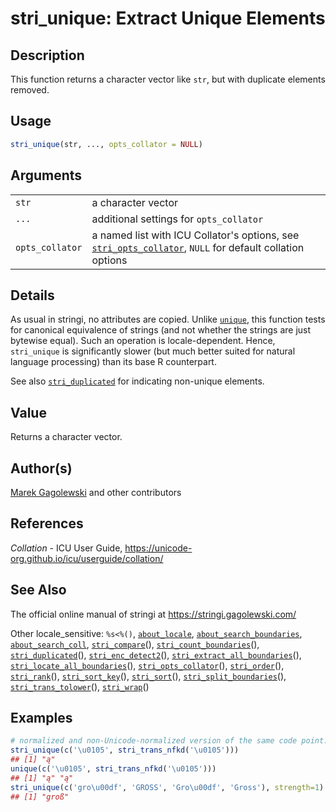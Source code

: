 # stri\_unique: Extract Unique Elements

## Description

This function returns a character vector like `str`, but with duplicate elements removed.

## Usage

```r
stri_unique(str, ..., opts_collator = NULL)
```

## Arguments

|                 |                                                                                                                                                                                                   |
|-----------------|---------------------------------------------------------------------------------------------------------------------------------------------------------------------------------------------------|
| `str`           | a character vector                                                                                                                                                                                |
| `...`           | additional settings for `opts_collator`                                                                                                                                                           |
| `opts_collator` | a named list with <span class="pkg">ICU</span> Collator\'s options, see [`stri_opts_collator`](https://stringi.gagolewski.com/rapi/stri_opts_collator.html), `NULL` for default collation options |

## Details

As usual in <span class="pkg">stringi</span>, no attributes are copied. Unlike [`unique`](https://stat.ethz.ch/R-manual/R-patched/library/base/html/unique.html), this function tests for canonical equivalence of strings (and not whether the strings are just bytewise equal). Such an operation is locale-dependent. Hence, `stri_unique` is significantly slower (but much better suited for natural language processing) than its base R counterpart.

See also [`stri_duplicated`](https://stringi.gagolewski.com/rapi/stri_duplicated.html) for indicating non-unique elements.

## Value

Returns a character vector.

## Author(s)

[Marek Gagolewski](https://www.gagolewski.com/) and other contributors

## References

*Collation* - ICU User Guide, <https://unicode-org.github.io/icu/userguide/collation/>

## See Also

The official online manual of <span class="pkg">stringi</span> at <https://stringi.gagolewski.com/>

Other locale\_sensitive: `%s<%()`, [`about_locale`](https://stringi.gagolewski.com/rapi/about_locale.html), [`about_search_boundaries`](https://stringi.gagolewski.com/rapi/about_search_boundaries.html), [`about_search_coll`](https://stringi.gagolewski.com/rapi/about_search_coll.html), [`stri_compare`](https://stringi.gagolewski.com/rapi/stri_compare.html)(), [`stri_count_boundaries`](https://stringi.gagolewski.com/rapi/stri_count_boundaries.html)(), [`stri_duplicated`](https://stringi.gagolewski.com/rapi/stri_duplicated.html)(), [`stri_enc_detect2`](https://stringi.gagolewski.com/rapi/stri_enc_detect2.html)(), [`stri_extract_all_boundaries`](https://stringi.gagolewski.com/rapi/stri_extract_all_boundaries.html)(), [`stri_locate_all_boundaries`](https://stringi.gagolewski.com/rapi/stri_locate_all_boundaries.html)(), [`stri_opts_collator`](https://stringi.gagolewski.com/rapi/stri_opts_collator.html)(), [`stri_order`](https://stringi.gagolewski.com/rapi/stri_order.html)(), [`stri_rank`](https://stringi.gagolewski.com/rapi/stri_rank.html)(), [`stri_sort_key`](https://stringi.gagolewski.com/rapi/stri_sort_key.html)(), [`stri_sort`](https://stringi.gagolewski.com/rapi/stri_sort.html)(), [`stri_split_boundaries`](https://stringi.gagolewski.com/rapi/stri_split_boundaries.html)(), [`stri_trans_tolower`](https://stringi.gagolewski.com/rapi/stri_trans_tolower.html)(), [`stri_wrap`](https://stringi.gagolewski.com/rapi/stri_wrap.html)()

## Examples




```r
# normalized and non-Unicode-normalized version of the same code point:
stri_unique(c('\u0105', stri_trans_nfkd('\u0105')))
## [1] "ą"
unique(c('\u0105', stri_trans_nfkd('\u0105')))
## [1] "ą" "ą"
stri_unique(c('gro\u00df', 'GROSS', 'Gro\u00df', 'Gross'), strength=1)
## [1] "groß"
```

